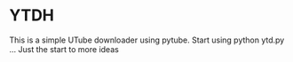 # YTDH

This is a simple UTube downloader using pytube. Start using python ytd.py ... Just the start to more ideas 
